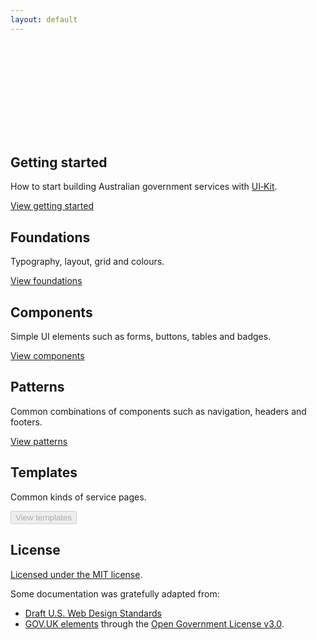 ```yaml
---
layout: default
---
```


<svg role="img" title="Hero image" aria-labelledby="design_hero-title">
  <title id="design_hero-title" lang="en">Design Guide hero image</title>
  <use xlink:href="/assets/spritesheet.svg#design_hero"/>
</svg>

## Getting started

How to start building Australian government services with <a href="" rel="external">UI‑Kit</a>.

<a href="/getting-started/" role="button">View getting started</a>

## Foundations

Typography, layout, grid and colours.

<a href="/foundations/" role="button">View foundations</a>

## Components

Simple UI elements such as forms,  buttons, tables and badges.

<a href="/components/" role="button">View components</a>

## Patterns

Common combinations of components such as navigation, headers and footers.

<a href="" role="button">View patterns</a>

## Templates

Common kinds of service pages.

<button disabled>View templates</button>

## License

<a href="(https://github.com/AusDTO/gov-au-ui-kit/blob/master/LICENSE" rel="external">Licensed under the MIT license</a>.

Some documentation was gratefully adapted from:
- <A href="https://standards.usa.gov/" rel="external">Draft U.S. Web Design Standards</a>
- <a href="http://govuk-elements.herokuapp.com/" rel="external">GOV.UK elements</a> through the <a href="https://www.nationalarchives.gov.uk/doc/open-government-licence/version/3/" rel="external">Open Government License v3.0</a>.

